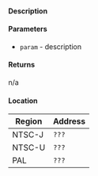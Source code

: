```c

```

#### Description



#### Parameters
  - `param` - description

#### Returns

n/a

#### Location

| Region      | Address      |
| ----------- | ------------ |
| NTSC-J      | `???`        |
| NTSC-U      | `???`        |
| PAL         | `???`        |